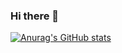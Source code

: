 ### Hi there 👋

[![Anurag's GitHub stats](https://github-readme-stats.vercel.app/api?username=monoveli)](https://github.com/anuraghazra/github-readme-stats)

<!--
**monoveli/monoveli** is a ✨ _special_ ✨ repository because its `README.md` (this file) appears on your GitHub profile.

Here are some ideas to get you started:

- 🔭 I’m currently working on ...
- 🌱 I’m currently learning ...
- 👯 I’m looking to collaborate on ...
- 🤔 I’m looking for help with ...
- 💬 Ask me about ...
- 📫 How to reach me: ...
- 😄 Pronouns: ...
- ⚡ Fun fact: ...
-->
